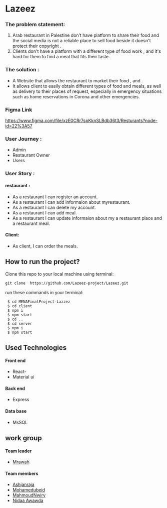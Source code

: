 # Lazeez

### The problem statement:
1) Arab restaurant in Palestine don’t have platform to share their food and the social media is not a reliable place to sell food beside it doesn't protect their copyright .
2) Clients don't have a platform with a different type of food work , and it's hard for them to find a meal that fits their taste.
### The solution :
- A Website that allows the restaurant to market their food , and  .
- It allows client to easily obtain different types of food and meals, as well as delivery to their places of request, especially in emergency situations such as home reservations in Corona and other emergencies.

### Figma Link 
https://www.figma.com/file/xzE0CRr7spKknSLBdb36t3/Resturants?node-id=22%3A57


### User Journey : 
- Admin
- Restaurant Owner
- Users

### User Story : 
####  restaurant :
- As  a restaurant I can register an account.
- As  a restaurant I can add informaion about myrestaurant.
- As  a restaurant I can delete my account.
- As  a restaurant I can add  meal.
- As  a restaurant I can  update informaion about my a restaurant place and a restaurant meal.


#### Client:
- As client, I can order the meals.

## How to run the project?

Clone this repo to your local machine using terminal:

`git clone  https://github.com/Lazeez-project/Lazeez.git `

run these commands in your terminal:
```
 $ cd MENAFinalProject-Lazzez
 $ cd client
 $ npm i
 $ npm start
 $ cd ..
 $ cd server
 $ npm i
 $ npm start
 ```
 ## Used Technologies
#### Front end

 -  React-  
 -  Material ui 

#### Back end 

 -  Express

 #### Data base 

 -  MsSQL

## work group 
#### Team leader 
- [Mrawah]( https://www.linkedin.com/in/murawweh-daher-4a77b553/)

#### Team members
- [Ashjanraja](https://github.com/ashjanraja)
- [Mohamedubeid](https://github.com/mohamedubeid)
- [MahmoudNwiry](https://github.com/Mahmoud-Nwiry)
- [Nidaa Awawda](https://github.com/nidaa-awawdeh)


